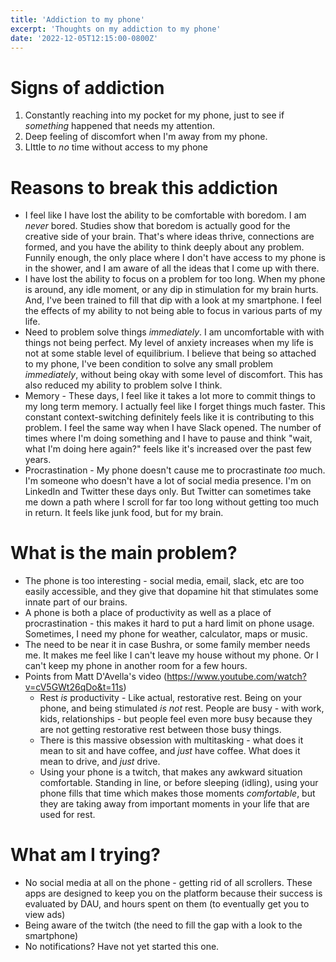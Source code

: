 ```yaml
---
title: 'Addiction to my phone'
excerpt: 'Thoughts on my addiction to my phone'
date: '2022-12-05T12:15:00-0800Z'
---
```



# Signs of addiction
1. Constantly reaching into my pocket for my phone, just to see if _something_ happened that needs my attention. 
2. Deep feeling of discomfort when I'm away from my phone.
3. LIttle to _no_ time without access to my phone
# Reasons to break this addiction
* I feel like I have lost the ability to be comfortable with boredom. I am _never_ bored. Studies show that boredom is actually good for the creative side of your brain. That's where ideas thrive, connections are formed, and you have the ability to think deeply about any problem. Funnily enough, the only place where I don't have access to my phone is in the shower, and I am aware of all the ideas that I come up with there.
* I have lost the ability to focus on a problem for too long. When my phone is around, any idle moment, or any dip in stimulation for my brain hurts. And, I've been trained to fill that dip with a look at my smartphone. I feel the effects of my ability to not being able to focus in various parts of my life. 
* Need to problem solve things _immediately_. I am uncomfortable with with things not being perfect. My level of anxiety increases when my life is not at some stable level of equilibrium. I believe that being so attached to my phone, I've been condition to solve any small problem _immediately_, without being okay with some level of discomfort. This has also reduced my ability to problem solve I think.
* Memory - These days, I feel like it takes a lot more to commit things to my long term memory. I actually feel like I forget things much faster. This constant context-switching definitely feels like it is contributing to this problem. I feel the same way when I have Slack opened. The number of times where I'm doing something and I have to pause and think "wait, what I'm doing here again?" feels like it's increased over the past few years.
* Procrastination - My phone doesn't cause me to procrastinate _too_ much. I'm someone who doesn't have a lot of social media presence. I'm on LinkedIn and Twitter these days only. But Twitter can sometimes take me down a path where I scroll for far too long without getting too much in return. It feels like junk food, but for my brain.
# What is the main problem?
* The phone is too interesting - social media, email, slack, etc are too easily accessible, and they give that dopamine hit that stimulates some innate part of our brains.
* A phone is both a place of productivity as well as a place of procrastination - this makes it hard to put a hard limit on phone usage. Sometimes, I need my phone for weather, calculator, maps or music.
* The need to be near it in case Bushra, or some family member needs me. It makes me feel like I can't leave my house without my phone. Or I can't keep my phone in another room for a few hours.
* Points from Matt D'Avella's video (https://www.youtube.com/watch?v=cV5GWt26qDo&t=11s)
	* Rest _is_ productivity - Like actual, restorative rest. Being on your phone, and being stimulated _is not_  rest. People are busy - with work, kids, relationships - but people feel even more busy because they are not getting restorative rest between those busy things.
	* There is this massive obsession with multitasking - what does it mean to sit and have coffee, and _just_ have coffee. What does it mean to drive, and _just_ drive.
	* Using your phone is a twitch, that makes any awkward situation comfortable. Standing in line, or before sleeping (idling), using your phone fills that time which makes those moments _comfortable_, but they are taking away from important moments in your life that are used for rest.
# What am I trying?
* No social media at all on the phone - getting rid of all scrollers. These apps are designed to keep you on the platform because their success is evaluated by DAU, and hours spent on them (to eventually get you to view ads)
* Being aware of the twitch (the need to fill the gap with a look to the smartphone)
* No notifications? Have not yet started this one.